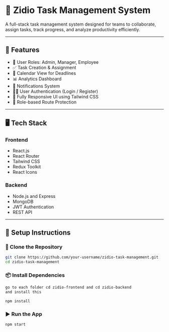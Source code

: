 # 📝 Zidio Task Management System

A full-stack task management system designed for teams to collaborate, assign tasks, track progress, and analyze productivity efficiently.

---

## 🚀 Features

- 👥 User Roles: Admin, Manager, Employee
- ✅ Task Creation & Assignment
- 📅 Calendar View for Deadlines
- 📊 Analytics Dashboard
- 🔔 Notifications System
- 🧑‍💻 User Authentication (Login / Register)
- 🎨 Fully Responsive UI using Tailwind CSS
- 🔐 Role-based Route Protection

---

## 🖥️ Tech Stack

### Frontend
- React.js
- React Router
- Tailwind CSS
- Redux Toolkit
- React Icons

### Backend
- Node.js and Express
- MongoDB
- JWT Authentication
- REST API

---

## 🔧 Setup Instructions

### 📁 Clone the Repository

```bash
git clone https://github.com/your-username/zidio-task-management.git
cd zidio-task-management
```

### 📦 Install Dependencies

```bash
go to each folder cd zidio-frontend and cd zidio-backend
and install this

npm install
```

### ▶️ Run the App

```bash
npm start
```





